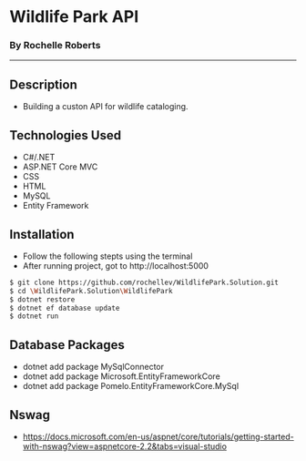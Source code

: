 # Wildlife Park API
### By Rochelle Roberts
-----

## Description
* Building a custon API for wildlife cataloging.

## Technologies Used
* C#/.NET
* ASP.NET Core MVC
* CSS
* HTML
* MySQL
* Entity Framework

## Installation
* Follow the following stepts using the terminal
* After running project, got to http://localhost:5000

```sh
$ git clone https://github.com/rochellev/WildlifePark.Solution.git
$ cd \WildlifePark.Solution\WildlifePark
$ dotnet restore
$ dotnet ef database update
$ dotnet run
```

## Database Packages
* dotnet add package MySqlConnector
* dotnet add package Microsoft.EntityFrameworkCore
* dotnet add package Pomelo.EntityFrameworkCore.MySql

## Nswag
* https://docs.microsoft.com/en-us/aspnet/core/tutorials/getting-started-with-nswag?view=aspnetcore-2.2&tabs=visual-studio
